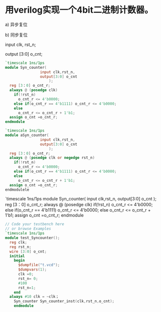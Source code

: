用verilog实现一个4bit二进制计数器。
====
a) 异步复位

b) 同步复位

input clk, rst_n; 

output [3:0] o_cnt;
```verilog
`timescale 1ns/1ps
module Syn_counter(
                input clk,rst_n,
                output[3:0] o_cnt
					);
  reg [3：0] o_cnt_r;
  always @ (posedge clk)
    if(!rst_n)
      o_cnt_r <= 4'b0000;
  	else if(o_cnt_r == 4'b1111) o_cnt_r <= 4'b0000;
	else
      o_cnt_r <= o_cnt_r + 1'b1;
  assign o_cnt =o_cnt_r;
endmodule

`timescale 1ns/1ps
module aSyn_counter(
                input clk,rst_n,
                output[3:0] o_cnt
					);
  reg [3：0] o_cnt_r;
  always @ (posedge clk or negedge rst_n)
    if(!rst_n)
      o_cnt_r <= 4'b0000;
  	else if(o_cnt_r == 4'b1111) o_cnt_r <= 4'b0000;
	else
      o_cnt_r <= o_cnt_r + 1'b1;
  assign o_cnt =o_cnt_r;
endmodulele
```  
`timescale 1ns/1ps
module Syn_counter(
                input clk,rst_n,
                output[3:0] o_cnt
					);
  reg [3：0] o_cnt_r;
  always @ (posedge clk)
    if(!rst_n)
      o_cnt_r <= 4'b0000;
  	else if(o_cnt_r == 4'b1111) o_cnt_r <= 4'b0000;
	else
      o_cnt_r <= o_cnt_r + 1'b1;
  assign o_cnt =o_cnt_r;
endmodule
```verilog
// Code your testbench here
// or browse Examples
`timescale 1ns/1ps
module test_Syncounter();
  reg clk;
  reg rst_n;
  wire [3:0] o_cnt;
  initial
    begin
      $dumpfile("t.vcd");
      $dumpvars(1);
      clk =0;
      rst_n= 0;
      #100
      rst_n=1;
    end
  always #10 clk = ~clk；
    Syn_counter Syn_counter_inst(clk,rst_n,o_cnt);
    endmodule
  ```
